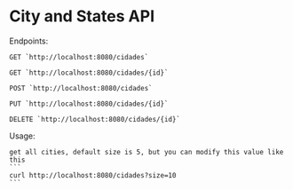 # City and States API

Endpoints:

    GET `http://localhost:8080/cidades`

    GET `http://localhost:8080/cidades/{id}`

    POST `http://localhost:8080/cidades`

    PUT `http://localhost:8080/cidades/{id}`

    DELETE `http://localhost:8080/cidades/{id}`

Usage: 
    
    get all cities, default size is 5, but you can modify this value like this 
    ```
    curl http://localhost:8080/cidades?size=10
    ```
    
